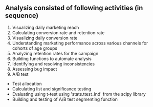 
## Analysis consisted of following activities (in sequence)

  1. Visualizing daily marketing reach
  2. Calculating conversion rate and retention rate
  3. Visualizing daily conversion rate
  4. Understanding marketing performance across various channels for cohorts of age groups
  5. Analyzing retention rates for the campaign
  6. Building functions to automate analysis
  7. Identifying and resolving inconsistencies
  8. Assessing bug impact
  9. A/B test
  * Test allocation 
  * Calculating list and significance testing
  * Evaluating using t-test using 'stats.ttest_ind' from the scipy library
  * Building and testing of A/B test segmenting function
  
